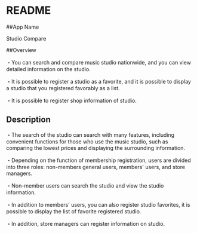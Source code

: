 # README

##App Name

Studio Compare

##Overview

・You can search and compare music studio nationwide, and you can view detailed information on the studio.

・It is possible to register a studio as a favorite, and it is possible to display a studio that you registered favorably as a list.

・It is possible to register shop information of studio.

## Description

・The search of the studio can search with many features, including convenient functions for those who use the music studio, such as comparing the lowest prices and displaying the surrounding information.

・Depending on the function of membership registration, users are divided into three roles: non-members general users, members' users, and store managers.

・Non-member users can search the studio and view the studio information.

・In addition to members' users, you can also register studio favorites, it is possible to display the list of favorite registered studio.

・In addition, store managers can register information on studio.

<!-- This README would normally document whatever steps are necessary to get the
application up and running.

Things you may want to cover:

* Ruby version

* System dependencies

* Configuration

* Database creation

* Database initialization

* How to run the test suite

* Services (job queues, cache servers, search engines, etc.)

* Deployment instructions

* ... -->

